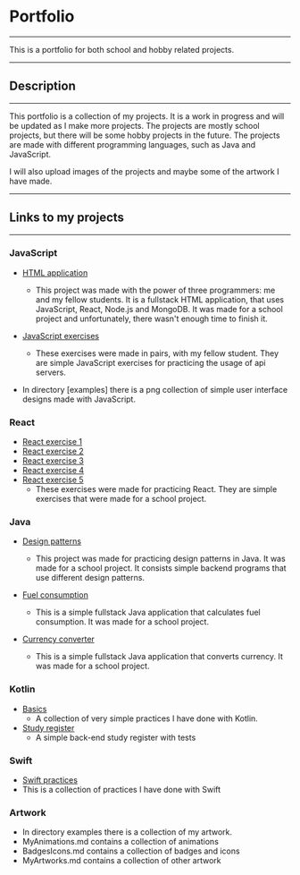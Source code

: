 <h1> Portfolio </h1>

****

This is a portfolio for both school and hobby related projects.

****

## Description

****

This portfolio is a collection of my projects. It is a work in progress and will be updated as I make more projects. 
The projects are mostly school projects, but there will be some hobby projects in the future. 
The projects are made with different programming languages, such as Java and JavaScript.

I will also upload images of the projects and maybe some of the artwork I have made.

****

## Links to my projects

****
### JavaScript

- [HTML application](https://github.com/maisajulianna/web7/tree/2.0)
  - This project was made with the power of three programmers: me and my fellow students. It is a fullstack HTML application,
  that uses JavaScript, React, Node.js and MongoDB. It was made for a school project and unfortunately, there wasn't enough time to finish it.

- [JavaScript exercises](https://github.com/aliisaro/WEEK7WednesdayPairProgramming/tree/task5)
  - These exercises were made in pairs, with my fellow student. They are simple JavaScript exercises for practicing the usage of api servers.

- In directory [examples] there is a png collection of simple user interface designs made with JavaScript. 

### React 

- [React exercise 1](https://github.com/mangomansikka/firstreact1)
- [React exercise 2](https://github.com/mangomansikka/firstreact2)
- [React exercise 3](https://github.com/mangomansikka/firstreact3)
- [React exercise 4](https://github.com/mangomansikka/secondreact1)
- [React exercise 5](https://github.com/mangomansikka/secondreact2)
  - These exercises were made for practicing React. They are simple exercises that were made for a school project.

### Java

- [Design patterns](https://github.com/mangomansikka/Suunnittelumallit24S)
  - This project was made for practicing design patterns in Java. It was made for a school project.
  It consists simple backend programs that use different design patterns.

- [Fuel consumption](https://github.com/mangomansikka/FuelConsumption)
  - This is a simple fullstack Java application that calculates fuel consumption. It was made for a school project.

- [Currency converter](https://github.com/mangomansikka/CurrencyConverter/tree/main/src/main)
  - This is a simple fullstack Java application that converts currency. It was made for a school project.
 
### Kotlin
- [Basics](https://github.com/mangomansikka/KotlinSpring25/tree/main/basics/src/main/kotlin)
  - A collection of very simple practices I have done with Kotlin.
- [Study register](https://github.com/mangomansikka/KotlinSpring25/tree/main/StudyRegister/src/main/kotlin)
  - A simple back-end study register with tests 

 ### Swift
 - [Swift practices](https://github.com/mangomansikka/SwiftPractices)
  - This is a collection of practices I have done with Swift

### Artwork
- In directory examples there is a collection of my artwork.
- MyAnimations.md contains a collection of animations
- BadgesIcons.md contains a collection of badges and icons
- MyArtworks.md contains a collection of other artwork
